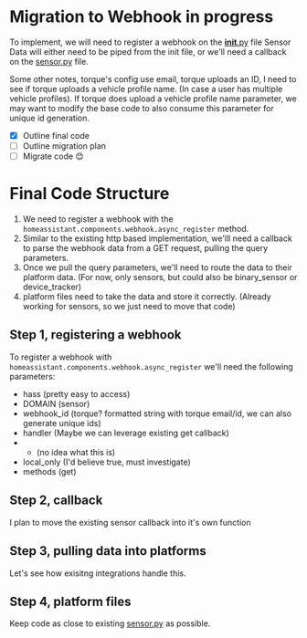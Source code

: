 # Migration to Webhook in progress

To implement, we will need to register a webhook on the [__init__.py](./__init__.py) file
Sensor Data will either need to be piped from the init file, or we'll need a callback on the [sensor.py](./sensor.py) file.

Some other notes, torque's config use email, torque uploads an ID, I need to see if torque uploads a vehicle profile name. (In case a user has multiple vehicle profiles).
If torque does upload a vehicle profile name parameter, we may want to modify the base code to also consume this parameter for unique id generation.

- [X] Outline final code
- [ ] Outline migration plan
- [ ] Migrate code 😊

# Final Code Structure

1. We need to register a webhook with the `homeassistant.components.webhook.async_register` method.
2. Similar to the existing http based implementation, we'lll need a callback to parse the webhook data from a GET request, pulling the query parameters.
3. Once we pull the query parameters, we'll need to route the data to their platform data. (For now, only sensors, but could also be binary_sensor or device_tracker)
4. platform files need to take the data and store it correctly. (Already working for sensors, so we just need to move that code)

## Step 1, registering a webhook

To register a webhook with `homeassistant.components.webhook.async_register` we'll need the following parameters:

- hass (pretty easy to access)
- DOMAIN (sensor)
- webhook_id (torque? formatted string with torque email/id, we can also generate unique ids)
- handler (Maybe we can leverage existing get callback)
- * (no idea what this is)
- local_only (I'd believe true, must investigate)
- methods (get)

## Step 2, callback

I plan to move the existing sensor callback into it's own function

## Step 3, pulling data into platforms

Let's see how exisitng integrations handle this.

## Step 4, platform files

Keep code as close to existing [sensor.py](./sensor.py) as possible.
